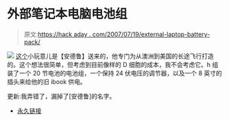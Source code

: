 # 外部笔记本电脑电池组

> 原文:[https://hack aday . com/2007/07/19/external-laptop-battery-pack/](https://hackaday.com/2007/07/19/external-laptop-battery-pack/)

![](../Images/42be8b31b446479332c019d97528c6db.png)
[这个](http://webpages.charter.net/kc0wys/projects/electronics/05/index.html)小玩意儿是【安德鲁】送来的，他专门为从澳洲到美国的长途飞行打造的。这个想法很简单，但考虑到目前像样的 D 细胞的成本，我不会考虑它。h 组装了一个 20 节电池的电池组，一个保持 24 伏电压的调节器，以及一个 8 英寸的插头来给他的旧 ibook 供电。

更新:我弄错了，漏掉了[安德鲁]的名字。

*   [永久链接](http://webpages.charter.net/kc0wys/projects/electronics/05/index.html)